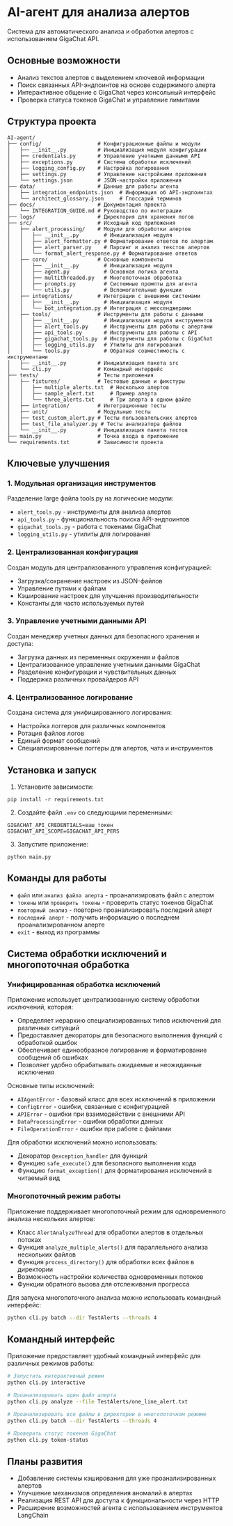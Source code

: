 # AI-агент для анализа алертов

Система для автоматического анализа и обработки алертов с использованием GigaChat API.

## Основные возможности

- Анализ текстов алертов с выделением ключевой информации
- Поиск связанных API-эндпоинтов на основе содержимого алерта
- Интерактивное общение с GigaChat через консольный интерфейс
- Проверка статуса токенов GigaChat и управление лимитами

## Структура проекта

```
AI-agent/
├── config/                  # Конфигурационные файлы и модули
│   ├── __init__.py          # Инициализация модуля конфигурации
│   ├── credentials.py       # Управление учетными данными API
│   ├── exceptions.py        # Система обработки исключений
│   ├── logging_config.py    # Настройка логирования
│   ├── settings.py          # Управление настройками приложения
│   └── settings.json        # JSON-настройки приложения
├── data/                    # Данные для работы агента
│   ├── integration_endpoints.json  # Информация об API-эндпоинтах
│   └── architect_glossary.json     # Глоссарий терминов
├── docs/                    # Документация проекта
│   └── INTEGRATION_GUIDE.md # Руководство по интеграции
├── logs/                    # Директория для хранения логов
├── src/                     # Исходный код приложения
│   ├── alert_processing/    # Модули для обработки алертов
│   │   ├── __init__.py        # Инициализация модуля
│   │   ├── alert_formatter.py # Форматирование ответов по алертам
│   │   ├── alert_parser.py    # Парсинг и анализ текстов алертов
│   │   └── format_alert_response.py # Форматирование ответов
│   ├── core/                # Основные компоненты
│   │   ├── __init__.py        # Инициализация модуля
│   │   ├── agent.py           # Основная логика агента
│   │   ├── multithreaded.py   # Многопоточная обработка
│   │   ├── prompts.py         # Системные промпты для агента
│   │   └── utils.py           # Вспомогательные функции
│   ├── integrations/        # Интеграции с внешними системами
│   │   ├── __init__.py        # Инициализация модуля
│   │   └── bot_integration.py # Интеграция с мессенджерами
│   ├── tools/               # Инструменты для работы с данными
│   │   ├── __init__.py        # Инициализация модуля инструментов
│   │   ├── alert_tools.py     # Инструменты для работы с алертами
│   │   ├── api_tools.py       # Инструменты для работы с API
│   │   ├── gigachat_tools.py  # Инструменты для работы с GigaChat
│   │   ├── logging_utils.py   # Утилиты для логирования
│   │   └── tools.py           # Обратная совместимость с инструментами
│   ├── __init__.py          # Инициализация пакета src
│   └── cli.py               # Командный интерфейс
├── tests/                   # Тесты приложения
│   ├── fixtures/            # Тестовые данные и фикстуры
│   │   ├── multiple_alerts.txt  # Несколько алертов
│   │   ├── sample_alert.txt     # Пример алерта
│   │   └── three_alerts.txt     # Три алерта в одном файле
│   ├── integration/         # Интеграционные тесты
│   ├── unit/                # Модульные тесты
│   ├── test_custom_alert.py # Тесты пользовательских алертов
│   ├── test_file_analyzer.py # Тесты анализатора файлов
│   └── __init__.py          # Инициализация пакета тестов
├── main.py                  # Точка входа в приложение
└── requirements.txt         # Зависимости проекта
```

## Ключевые улучшения

### 1. Модульная организация инструментов

Разделение large файла tools.py на логические модули:
- `alert_tools.py` - инструменты для анализа алертов
- `api_tools.py` - функциональность поиска API-эндпоинтов
- `gigachat_tools.py` - работа с токенами GigaChat
- `logging_utils.py` - утилиты для логирования

### 2. Централизованная конфигурация

Создан модуль для централизованного управления конфигурацией:
- Загрузка/сохранение настроек из JSON-файлов
- Управление путями к файлам
- Кэширование настроек для улучшения производительности
- Константы для часто используемых путей

### 3. Управление учетными данными API

Создан менеджер учетных данных для безопасного хранения и доступа:
- Загрузка данных из переменных окружения и файлов
- Централизованное управление учетными данными GigaChat
- Разделение конфигурации и чувствительных данных
- Поддержка различных провайдеров API

### 4. Централизованное логирование

Создана система для унифицированного логирования:
- Настройка логгеров для различных компонентов
- Ротация файлов логов
- Единый формат сообщений
- Специализированные логгеры для алертов, чата и инструментов

## Установка и запуск

1. Установите зависимости:
```
pip install -r requirements.txt
```

2. Создайте файл `.env` со следующими переменными:
```
GIGACHAT_API_CREDENTIALS=ваш_токен
GIGACHAT_API_SCOPE=GIGACHAT_API_PERS
```

3. Запустите приложение:
```
python main.py
```

## Команды для работы

- `файл` или `анализ файла алерта` - проанализировать файл с алертом
- `токены` или `проверить токены` - проверить статус токенов GigaChat
- `повторный анализ` - повторно проанализировать последний алерт
- `последний алерт` - получить информацию о последнем проанализированном алерте
- `exit` - выход из программы

## Система обработки исключений и многопоточная обработка

### Унифицированная обработка исключений

Приложение использует централизованную систему обработки исключений, которая:

- Определяет иерархию специализированных типов исключений для различных ситуаций
- Предоставляет декораторы для безопасного выполнения функций с обработкой ошибок
- Обеспечивает единообразное логирование и форматирование сообщений об ошибках
- Позволяет удобно обрабатывать ожидаемые и неожиданные исключения

Основные типы исключений:
- `AIAgentError` - базовый класс для всех исключений в приложении
- `ConfigError` - ошибки, связанные с конфигурацией
- `APIError` - ошибки при взаимодействии с внешними API
- `DataProcessingError` - ошибки обработки данных
- `FileOperationError` - ошибки при работе с файлами

Для обработки исключений можно использовать:
- Декоратор `@exception_handler` для функций
- Функцию `safe_execute()` для безопасного выполнения кода
- Функцию `format_exception()` для форматирования исключений в читаемый вид

### Многопоточный режим работы

Приложение поддерживает многопоточный режим для одновременного анализа нескольких алертов:

- Класс `AlertAnalyzeThread` для обработки алертов в отдельных потоках
- Функция `analyze_multiple_alerts()` для параллельного анализа нескольких файлов
- Функция `process_directory()` для обработки всех файлов в директории
- Возможность настройки количества одновременных потоков
- Функции обратного вызова для отслеживания прогресса

Для запуска многопоточного анализа можно использовать командный интерфейс:

```bash
python cli.py batch --dir TestAlerts --threads 4
```

## Командный интерфейс

Приложение предоставляет удобный командный интерфейс для различных режимов работы:

```bash
# Запустить интерактивный режим
python cli.py interactive

# Проанализировать один файл алерта
python cli.py analyze --file TestAlerts/one_line_alert.txt

# Проанализировать все файлы в директории в многопоточном режиме
python cli.py batch --dir TestAlerts --threads 4

# Проверить статус токенов GigaChat
python cli.py token-status
```

## Планы развития

- Добавление системы кэширования для уже проанализированных алертов
- Улучшение механизмов определения аномалий в алертах
- Реализация REST API для доступа к функциональности через HTTP
- Расширение возможностей агента с использованием инструментов LangChain
